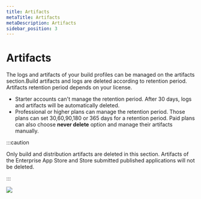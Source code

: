 ```yaml
---
title: Artifacts
metaTitle: Artifacts
metaDescription: Artifacts
sidebar_position: 3
---
```


# Artifacts

The logs and artifacts of your build profiles can be managed on the artifacts section.Build artifacts and logs are deleted according to retention period. Artifacts retention period depends on your license.

- Starter accounts can't manage the retention period. After 30 days, logs and artifacts will be automatically deleted.
- Professional or higher plans can manage the retention period. Those plans can set 30,60,90,180 or 365 days for a retention period. Paid plans can also choose **never delete** option and manage their artifacts manually.

:::caution

Only build and distribution artifacts are deleted in this section. Artifacts of the Enterprise App Store and Store submitted published applications will not be deleted.

:::

![](<https://cdn.appcircle.io/docs/assets/account-artifacts.png>)
